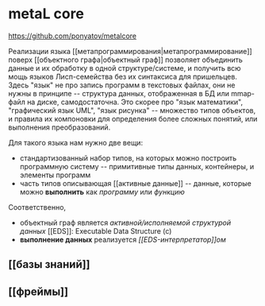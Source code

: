 # metaL core

https://github.com/ponyatov/metalcore

Реализации языка [[метапрограммирования|метапрограммированиe]] поверх [[объектного графа|объектный граф]] позволяет объединить данные и их обработку в одной структуре/системе, и получить всю мощь языков Лисп-семейства без их синтаксиса для пришельцев. Здесь "язык" не про запись программ в текстовых файлах, они не нужны в принципе -- структура данных, отображенная в БД или mmap-файл на диске, самодостаточна. Это скорее про "язык математики", "графический язык UML", "язык рисунка" -- множество типов объектов, и правила их компоновки для определения более сложных понятий, или выполнения преобразований.

Для такого языка нам нужно две вещи:
* стандартизованный набор типов, на которых можно построить программную систему -- примитивные типы данных, контейнеры, и элементы программ
* часть типов описывающая [[активные данные]] -- данные, которые можно **выполнить** как *программу* или *функцию*

Соответственно,
* объектный граф является *активной/исполняемой структурой данных* [[EDS]]: Executable Data Structure (c)
* **выполнение данных** реализуется *[[EDS-интерпретатор]]ом*

## [[базы знаний]]
## [[фреймы]]
